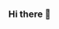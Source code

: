 ### Hi there 👋

<!--
**Shahriar-k/shahriar-k** is a ✨ _special_ ✨ repository because its `README.md` (this file) appears on your GitHub profile.

Here are some ideas to get you started:

- 🔭 I’m currently working on ...
- 🌱 I’m currently learning Java, C++. 
- 🤔 I’m looking for help with EEE105 repository
- 💬 Ask me about Electric, Electronics Circuit.
- 📫 How to reach me: [!Facebook] https://www.facebook.com/shahriar.ibnhossain/
- 😄 Pronouns: ...
- ⚡ Fun fact: ...
-->
